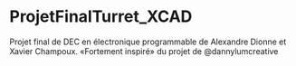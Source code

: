 # ProjetFinalTurret_XCAD
Projet final de DEC en électronique programmable de Alexandre Dionne et Xavier Champoux. «Fortement inspiré» du projet de @dannylumcreative
